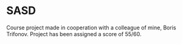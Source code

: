 # SASD
Course project made in cooperation with a colleague of mine, Boris Trifonov.
Project has been assigned a score of 55/60.

